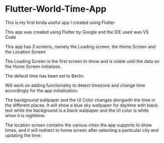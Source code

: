# Flutter-World-Time-App
This is my first kinda useful app I created using Flutter

This app was created using Flutter by Google and the IDE used was VS Code

This app has 3 screens, namely the Loading screen, the Home Screen and the Location Screen

The Loading Screen is the first screen to show and is visble until the data on the Home Screen initializes.

The default time has been set to Berlin.

Will work on adding functionality to detect timezone and change time accordingly for the app initialization.

The background wallpaper and the UI Color changes alongwith the time in the different places. 
It will show a blue sky wallpaper for daytime with black text while the background is a black wallpaper and the UI color is white when it is nighttime.

The location screen contains the various cities the app supports to show times, and it will redirect to home screen after selecting a particular city and updating the time.

